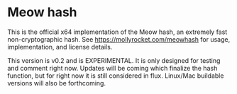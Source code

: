 # Meow hash
This is the official x64 implementation of the Meow hash, an extremely fast non-cryptographic hash.  See https://mollyrocket.com/meowhash for usage, implementation, and license details.

This version is v0.2 and is EXPERIMENTAL.  It is only designed for testing and comment right now.  Updates will be coming which finalize the hash function, but for right now it is still considered in flux.  Linux/Mac buildable versions will also be forthcoming.
